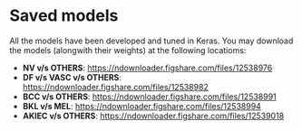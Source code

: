 # Saved models

All the models have been developed and tuned in Keras. You may download the models (alongwith their weights) at the following locatioms:

 - **NV v/s OTHERS**: https://ndownloader.figshare.com/files/12538976
 - **DF v/s VASC v/s OTHERS**: https://ndownloader.figshare.com/files/12538982
 - **BCC v/s OTHERS**: https://ndownloader.figshare.com/files/12538991
 - **BKL v/s MEL**: https://ndownloader.figshare.com/files/12538994
 - **AKIEC v/s OTHERS**: https://ndownloader.figshare.com/files/12539018
